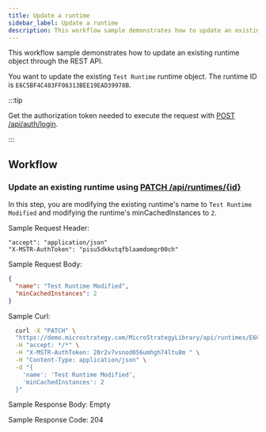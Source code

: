 ```yaml
---
title: Update a runtime
sidebar_label: Update a runtime
description: This workflow sample demonstrates how to update an existing runtime object through the REST API.
---
```


<Available since="2021 Update 7" />

This workflow sample demonstrates how to update an existing runtime object through the REST API.

You want to update the existing `Test Runtime` runtime object. The runtime ID is `E6C5BF4C483FF06313BEE19EAD39978B`.

:::tip

Get the authorization token needed to execute the request with [POST /api/auth/login](https://demo.microstrategy.com/MicroStrategyLibrary/api-docs/index.html#/Authentication/postLogin).

:::

## Workflow

### Update an existing runtime using [PATCH /api/runtimes/{id}](https://demo.microstrategy.com/MicroStrategyLibrary/api-docs/index.html#/Runtimes/modifyScriptRuntime)

In this step, you are modifying the existing runtime's name to `Test Runtime Modified` and modifying the runtime's minCachedInstances to `2`.

Sample Request Header:

```http
"accept": "application/json"
"X-MSTR-AuthToken": "pisu5dkkutqfblaamdomgr00ch"
```

Sample Request Body:

```json
{
  "name": "Test Runtime Modified",
  "minCachedInstances": 2
}
```

Sample Curl:

```bash
  curl -X "PATCH" \
  "https://demo.microstrategy.com/MicroStrategyLibrary/api/runtimes/E6C5BF4C483FF06313BEE19EAD39978B" \
  -H "accept: */*" \
  -H "X-MSTR-AuthToken: 20r2v7vsnod056umhgh74ltu8m " \
  -H "Content-Type: application/json" \
  -d "{
    'name': 'Test Runtime Modified',
    'minCachedInstances': 2
  }"
```

Sample Response Body: Empty

Sample Response Code: 204
